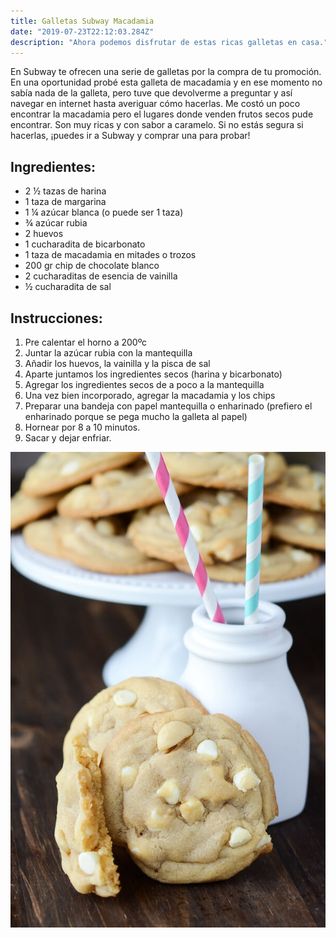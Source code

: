 ```yaml
---
title: Galletas Subway Macadamia
date: "2019-07-23T22:12:03.284Z"
description: "Ahora podemos disfrutar de estas ricas galletas en casa."
---
```


En Subway te ofrecen una serie de galletas por la compra de tu promoción. En una oportunidad probé esta galleta de macadamia y en ese momento no sabía nada de la galleta, pero tuve que devolverme a preguntar y así navegar en internet hasta averiguar cómo hacerlas. Me costó un poco encontrar la macadamia pero el lugares donde venden frutos secos pude encontrar. Son muy ricas y con sabor a caramelo. Si no estás segura si hacerlas, ¡puedes ir a Subway y comprar una para probar!


## Ingredientes:
 - 2 ½ tazas de harina
 - 1 taza de margarina
 - 1 ¼ azúcar blanca (o puede ser 1 taza)
 - ¾ azúcar rubia
 - 2 huevos
 - 1 cucharadita de bicarbonato
 - 1 taza de macadamia en mitades o trozos
 - 200 gr chip de chocolate blanco
 - 2 cucharaditas de esencia de vainilla
 - ½ cucharadita de sal

## Instrucciones:
 1. Pre calentar el horno a 200ºc
 2. Juntar la azúcar rubia con la mantequilla
 3. Añadir los huevos, la vainilla y la pisca de sal
 4. Aparte juntamos los ingredientes secos (harina y bicarbonato)
 5. Agregar los ingredientes secos de a poco a la mantequilla
 6. Una vez bien incorporado, agregar la macadamia y los chips
 7. Preparar una bandeja con papel mantequilla o enharinado (prefiero el enharinado porque se pega mucho la galleta al papel)
 8. Hornear por 8 a 10 minutos.
 9. Sacar y dejar enfriar.

 ![Galletas Subway Macadamia](./macadamia.jpg)

